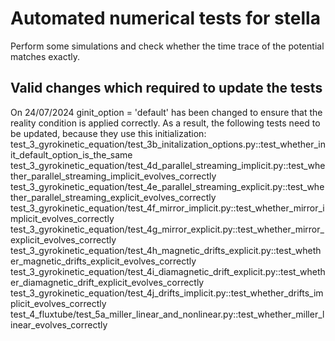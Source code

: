 Automated numerical tests for stella
====================================

Perform some simulations and check whether the time trace of the potential matches exactly.
 
 
 
 Valid changes which required to update the tests
 ------------------------------------------------
 On 24/07/2024 ginit_option = 'default' has been changed to ensure that the reality condition
 is applied correctly. As a result, the following tests need to be updated, because they use this initialization:
    test_3_gyrokinetic_equation/test_3b_initalization_options.py::test_whether_init_default_option_is_the_same 
    test_3_gyrokinetic_equation/test_4d_parallel_streaming_implicit.py::test_whether_parallel_streaming_implicit_evolves_correctly
    test_3_gyrokinetic_equation/test_4e_parallel_streaming_explicit.py::test_whether_parallel_streaming_explicit_evolves_correctly
    test_3_gyrokinetic_equation/test_4f_mirror_implicit.py::test_whether_mirror_implicit_evolves_correctly
    test_3_gyrokinetic_equation/test_4g_mirror_explicit.py::test_whether_mirror_explicit_evolves_correctly  
    test_3_gyrokinetic_equation/test_4h_magnetic_drifts_explicit.py::test_whether_magnetic_drifts_explicit_evolves_correctly  
    test_3_gyrokinetic_equation/test_4i_diamagnetic_drift_explicit.py::test_whether_diamagnetic_drift_explicit_evolves_correctly  
    test_3_gyrokinetic_equation/test_4j_drifts_implicit.py::test_whether_drifts_implicit_evolves_correctly 
    test_4_fluxtube/test_5a_miller_linear_and_nonlinear.py::test_whether_miller_linear_evolves_correctly  
